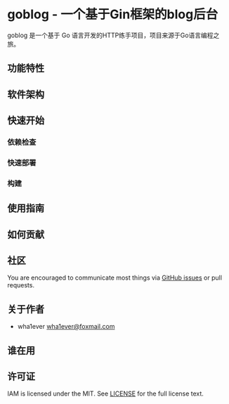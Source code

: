 # goblog - 一个基于Gin框架的blog后台

goblog 是一个基于 Go 语言开发的HTTP练手项目，项目来源于Go语言编程之旅。

## 功能特性

## 软件架构

## 快速开始

### 依赖检查

### 快速部署

### 构建

## 使用指南

## 如何贡献

## 社区

You are encouraged to communicate most things via [GitHub issues](https://github.com/wha1ever/goblog/issues/new/choose) or pull requests.

## 关于作者

- wha1ever <wha1ever@foxmail.com>

## 谁在用


## 许可证

IAM is licensed under the MIT. See [LICENSE](LICENSE) for the full license text.
